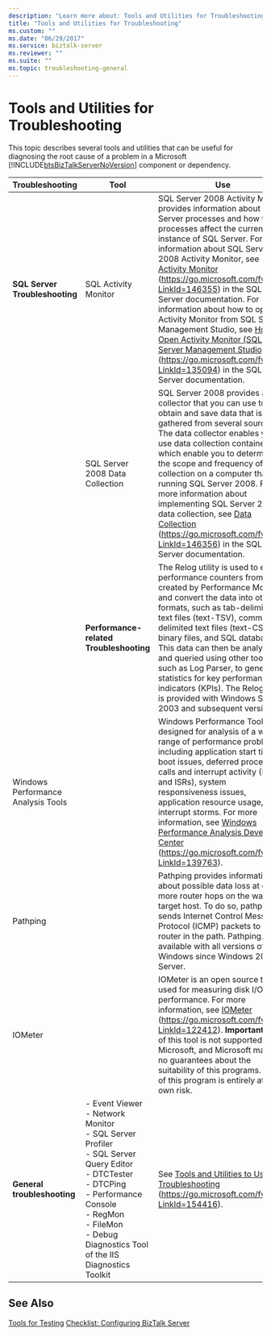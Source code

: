 ```yaml
---
description: "Learn more about: Tools and Utilities for Troubleshooting"
title: "Tools and Utilities for Troubleshooting"
ms.custom: ""
ms.date: "06/29/2017"
ms.service: biztalk-server
ms.reviewer: ""
ms.suite: ""
ms.topic: troubleshooting-general
---
```

# Tools and Utilities for Troubleshooting
This topic describes several tools and utilities that can be useful for diagnosing the root cause of a problem in a Microsoft [!INCLUDE[btsBizTalkServerNoVersion](../includes/btsbiztalkservernoversion-md.md)] component or dependency.

|Troubleshooting|Tool|Use|
|---------------------|----------|---------|
|**SQL Server Troubleshooting**|SQL Activity Monitor|SQL Server 2008 Activity Monitor provides information about SQL Server processes and how these processes affect the current instance of SQL Server. For more information about SQL Server 2008 Activity Monitor, see [Activity Monitor](/previous-versions/sql/sql-server-2008-r2/cc879320(v=sql.105)) (https://go.microsoft.com/fwlink/?LinkId=146355) in the SQL Server documentation. For information about how to open Activity Monitor from SQL Server Management Studio, see [How to: Open Activity Monitor (SQL Server Management Studio)](/sql/relational-databases/performance-monitor/open-activity-monitor-sql-server-management-studio) (https://go.microsoft.com/fwlink/?LinkId=135094) in the SQL Server documentation.|
||SQL Server 2008 Data Collection|SQL Server 2008 provides a data collector that you can use to obtain and save data that is gathered from several sources. The data collector enables you to use data collection containers, which enable you to determine the scope and frequency of data collection on a computer that is running SQL Server 2008. For more information about implementing SQL Server 2008 data collection, see [Data Collection](/sql/relational-databases/data-collection/data-collection) (https://go.microsoft.com/fwlink/?LinkId=146356) in the SQL Server documentation.|
||**Performance-related Troubleshooting**|The Relog utility is used to extract performance counters from logs created by Performance Monitor and convert the data into other formats, such as tab-delimited text files (text-TSV), comma-delimited text files (text-CSV), binary files, and SQL databases. This data can then be analyzed and queried using other tools, such as Log Parser, to generate statistics for key performance indicators (KPIs). The Relog utility is provided with Windows Server 2003 and subsequent versions.|
|Windows Performance Analysis Tools||Windows Performance Tools are designed for analysis of a wide range of performance problems including application start times, boot issues, deferred procedure calls and interrupt activity (DPCs and ISRs), system responsiveness issues, application resource usage, and interrupt storms. For more information, see [Windows Performance Analysis Developer Center](https://go.microsoft.com/fwlink/?LinkId=139763) (https://go.microsoft.com/fwlink/?LinkId=139763).|
|Pathping||Pathping provides information about possible data loss at one or more router hops on the way to a target host. To do so, pathping sends Internet Control Message Protocol (ICMP) packets to each router in the path. Pathping.exe is available with all versions of Windows since Windows 2000 Server.|
|IOMeter||IOMeter is an open source tool used for measuring disk I/O performance. For more information, see  [IOMeter](https://go.microsoft.com/fwlink/?LinkId=122412) (https://go.microsoft.com/fwlink/?LinkId=122412). **Important:**  Use of this tool is not supported by Microsoft, and Microsoft makes no guarantees about the suitability of this programs. Use of this program is entirely at your own risk.|
|**General troubleshooting**|-   Event Viewer<br />-   Network Monitor<br />-   SQL Server Profiler<br />-   SQL Server Query Editor<br />-   DTCTester<br />-   DTCPing<br />-   Performance Console<br />-   RegMon<br />-   FileMon<br />-   Debug Diagnostics Tool of the IIS Diagnostics Toolkit|See [Tools and Utilities to Use for Troubleshooting](../core/tools-and-utilities-to-use-for-troubleshooting.md) (https://go.microsoft.com/fwlink/?LinkId=154416).|

## See Also
 [Tools for Testing](../technical-guides/tools-for-testing.md)
 [Checklist: Configuring BizTalk Server](~/technical-guides/checklist-configuring-biztalk-server.md)

